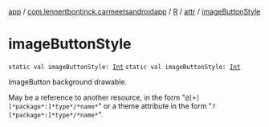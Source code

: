 [app](../../../index.md) / [com.lennertbontinck.carmeetsandroidapp](../../index.md) / [R](../index.md) / [attr](index.md) / [imageButtonStyle](./image-button-style.md)

# imageButtonStyle

`static val imageButtonStyle: `[`Int`](https://kotlinlang.org/api/latest/jvm/stdlib/kotlin/-int/index.html)
`static val imageButtonStyle: `[`Int`](https://kotlinlang.org/api/latest/jvm/stdlib/kotlin/-int/index.html)

ImageButton background drawable.

May be a reference to another resource, in the form "`@[+][*package*:]*type*/*name*`" or a theme attribute in the form "`?[*package*:]*type*/*name*`".

